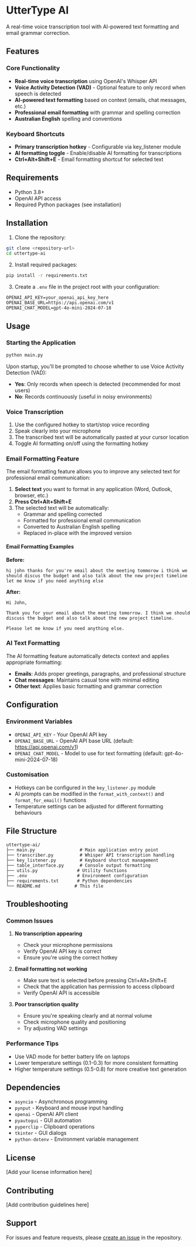 # UtterType AI

A real-time voice transcription tool with AI-powered text formatting and email grammar correction.

## Features

### Core Functionality
- **Real-time voice transcription** using OpenAI's Whisper API
- **Voice Activity Detection (VAD)** - Optional feature to only record when speech is detected
- **AI-powered text formatting** based on context (emails, chat messages, etc.)
- **Professional email formatting** with grammar and spelling correction
- **Australian English** spelling and conventions

### Keyboard Shortcuts
- **Primary transcription hotkey** - Configurable via key_listener module
- **AI formatting toggle** - Enable/disable AI formatting for transcriptions
- **Ctrl+Alt+Shift+E** - Email formatting shortcut for selected text

## Requirements

- Python 3.8+
- OpenAI API access
- Required Python packages (see installation)

## Installation

1. Clone the repository:
```bash
git clone <repository-url>
cd uttertype-ai
```

2. Install required packages:
```bash
pip install -r requirements.txt
```

3. Create a `.env` file in the project root with your configuration:
```env
OPENAI_API_KEY=your_openai_api_key_here
OPENAI_BASE_URL=https://api.openai.com/v1
OPENAI_CHAT_MODEL=gpt-4o-mini-2024-07-18
```

## Usage

### Starting the Application
```bash
python main.py
```

Upon startup, you'll be prompted to choose whether to use Voice Activity Detection (VAD):
- **Yes**: Only records when speech is detected (recommended for most users)
- **No**: Records continuously (useful in noisy environments)

### Voice Transcription
1. Use the configured hotkey to start/stop voice recording
2. Speak clearly into your microphone
3. The transcribed text will be automatically pasted at your cursor location
4. Toggle AI formatting on/off using the formatting hotkey

### Email Formatting Feature
The email formatting feature allows you to improve any selected text for professional email communication:

1. **Select text** you want to format in any application (Word, Outlook, browser, etc.)
2. **Press Ctrl+Alt+Shift+E**
3. The selected text will be automatically:
   - Grammar and spelling corrected
   - Formatted for professional email communication
   - Converted to Australian English spelling
   - Replaced in-place with the improved version

#### Email Formatting Examples

**Before:**
```
hi john thanks for you're email about the meeting tommorow i think we should discus the budget and also talk about the new project timeline let me know if you need anything else
```

**After:**
```
Hi John,

Thank you for your email about the meeting tomorrow. I think we should discuss the budget and also talk about the new project timeline.

Please let me know if you need anything else.
```

### AI Text Formatting
The AI formatting feature automatically detects context and applies appropriate formatting:
- **Emails**: Adds proper greetings, paragraphs, and professional structure
- **Chat messages**: Maintains casual tone with minimal editing
- **Other text**: Applies basic formatting and grammar correction

## Configuration

### Environment Variables
- `OPENAI_API_KEY` - Your OpenAI API key
- `OPENAI_BASE_URL` - OpenAI API base URL (default: https://api.openai.com/v1)
- `OPENAI_CHAT_MODEL` - Model to use for text formatting (default: gpt-4o-mini-2024-07-18)

### Customisation
- Hotkeys can be configured in the `key_listener.py` module
- AI prompts can be modified in the `format_with_context()` and `format_for_email()` functions
- Temperature settings can be adjusted for different formatting behaviours

## File Structure

```
uttertype-ai/
├── main.py                 # Main application entry point
├── transcriber.py          # Whisper API transcription handling
├── key_listener.py         # Keyboard shortcut management
├── table_interface.py      # Console output formatting
├── utils.py               # Utility functions
├── .env                   # Environment configuration
├── requirements.txt       # Python dependencies
└── README.md             # This file
```

## Troubleshooting

### Common Issues

1. **No transcription appearing**
   - Check your microphone permissions
   - Verify OpenAI API key is correct
   - Ensure you're using the correct hotkey

2. **Email formatting not working**
   - Make sure text is selected before pressing Ctrl+Alt+Shift+E
   - Check that the application has permission to access clipboard
   - Verify OpenAI API is accessible

3. **Poor transcription quality**
   - Ensure you're speaking clearly and at normal volume
   - Check microphone quality and positioning
   - Try adjusting VAD settings

### Performance Tips
- Use VAD mode for better battery life on laptops
- Lower temperature settings (0.1-0.3) for more consistent formatting
- Higher temperature settings (0.5-0.8) for more creative text generation

## Dependencies

- `asyncio` - Asynchronous programming
- `pynput` - Keyboard and mouse input handling
- `openai` - OpenAI API client
- `pyautogui` - GUI automation
- `pyperclip` - Clipboard operations
- `tkinter` - GUI dialogs
- `python-dotenv` - Environment variable management

## License

[Add your license information here]

## Contributing

[Add contribution guidelines here]

## Support

For issues and feature requests, please [create an issue](link-to-issues) in the repository.
